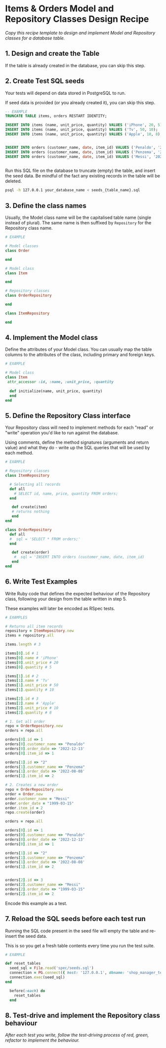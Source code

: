 # Items & Orders Model and Repository Classes Design Recipe

_Copy this recipe template to design and implement Model and Repository classes for a database table._

## 1. Design and create the Table

If the table is already created in the database, you can skip this step.

## 2. Create Test SQL seeds

Your tests will depend on data stored in PostgreSQL to run.

If seed data is provided (or you already created it), you can skip this step.

```sql
-- EXAMPLE
TRUNCATE TABLE items, orders RESTART IDENTITY;

INSERT INTO items (name, unit_price, quantity) VALUES ('iPhone', 20, 5);
INSERT INTO items (name, unit_price, quantity) VALUES ('Tv', 50, 10);
INSERT INTO items (name, unit_price, quantity) VALUES ('Apple', 10, 8);


INSERT INTO orders (customer_name, date, item_id) VALUES ('Penaldo', '2022-03-01', 1);
INSERT INTO orders (customer_name, date, item_id) VALUES ('Penzema', '2022-12-04', 2);
INSERT INTO orders (customer_name, date, item_id) VALUES ('Messi', '2022-10-06', 3);
  
```

Run this SQL file on the database to truncate (empty) the table, and insert the seed data. Be mindful of the fact any existing records in the table will be deleted.

```bash
psql -h 127.0.0.1 your_database_name < seeds_{table_name}.sql
```

## 3. Define the class names

Usually, the Model class name will be the capitalised table name (single instead of plural). The same name is then suffixed by `Repository` for the Repository class name.

```ruby
# EXAMPLE

# Model classes
class Order

end

# Model class
class Item

end

# Repository classes
class OrderRepository

end

class ItemRepository

end

```

## 4. Implement the Model class

Define the attributes of your Model class. You can usually map the table columns to the attributes of the class, including primary and foreign keys.

```ruby
# EXAMPLE

# Model class
class Item
 attr_accessor :id, :name, :unit_price, :quantity
  
  def initialize(name, unit_price, quantity)
  end
end

```

## 5. Define the Repository Class interface

Your Repository class will need to implement methods for each "read" or "write" operation you'd like to run against the database.

Using comments, define the method signatures (arguments and return value) and what they do - write up the SQL queries that will be used by each method.

```ruby
# EXAMPLE

# Repository classes
class ItemRepository

  # Selecting all records
  def all
    # SELECT id, name, price, quantity FROM orders;
  end

   def create(item)
   # returns nothing
   end
end

class OrderRepository
  def all
  #  sql = 'SELECT * FROM orders;'
  end

   def create(order)
    #  sql = 'INSERT INTO orders (customer_name, date, item_id)
   end
end
```

## 6. Write Test Examples

Write Ruby code that defines the expected behaviour of the Repository class, following your design from the table written in step 5.

These examples will later be encoded as RSpec tests.

```ruby
# EXAMPLES

# Returns all item records
repository = ItemRepository.new
items = repository.all

items.length # 3

items[0].id # 1
items[0].name # 'iPhone'
items[0].unit_price # 20
items[0].quantity # 5

items[1].id # 2
items[1].name # 'Tv'
items[1].unit_price # 50
items[1].quantity # 10

items[2].id # 3
items[2].name # 'Apple'
items[2].unit_price # 10
items[2].quantity # 8

# 1. Get all order
repo = OrderRepository.new
orders = repo.all

orders[0].id => 1
orders[0].customer_name => "Penaldo"
orders[0].order_date => '2022-12-13'
orders[0].item_id => 1

orders[1].id => "2"
orders[1].customer_name => "Penzema"
orders[1].order_date => '2022-08-08'
orders[1].item_id => 2

# 2. Creates a new order
repo = OrderRepository.new
order = Order.new
order.customer_name = "Messi"
order.order_date = "1999-03-15"
order.item_id = 2
repo.create(order)

orders = repo.all

orders[0].id => 1
orders[0].customer_name => "Penaldo"
orders[0].order_date => '2022-12-13'
orders[0].item_id => 1

orders[1].id => "2"
orders[1].customer_name => "Penzema"
orders[1].order_date => '2022-08-08'
orders[1].item_id => 2


orders[2].id => 3
orders[2].customer_name => "Messi"
orders[2].order_date => "1999-03-15"
orders[2].item_id => 2


```

Encode this example as a test.

## 7. Reload the SQL seeds before each test run

Running the SQL code present in the seed file will empty the table and re-insert the seed data.

This is so you get a fresh table contents every time you run the test suite.

```ruby
# EXAMPLE

def reset_tables
  seed_sql = File.read('spec/seeds.sql')
  connection = PG.connect({ host: '127.0.0.1', dbname: 'shop_manager_test' })
  connection.exec(seed_sql)
end

  before(:each) do 
    reset_tables
  end

```

## 8. Test-drive and implement the Repository class behaviour

_After each test you write, follow the test-driving process of red, green, refactor to implement the behaviour._

